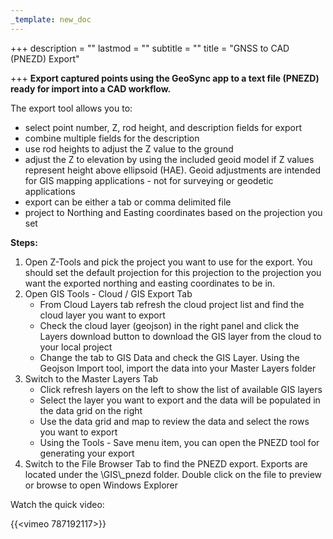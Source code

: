 ```yaml
---
_template: new_doc
---
```


+++
description = ""
lastmod = ""
subtitle = ""
title = "GNSS to CAD (PNEZD) Export"

+++
**Export captured points using the GeoSync app to a text file (PNEZD) ready for import into a CAD workflow.**

The export tool allows you to:

* select point number, Z, rod height, and description fields for export
* combine multiple fields for the description
* use rod heights to adjust the Z value to the ground
* adjust the Z to elevation by using the included geoid model if Z values represent height above ellipsoid (HAE).  Geoid adjustments are intended for GIS mapping applications - not for surveying or geodetic applications
* export can be either a tab or comma delimited file
* project to Northing and Easting coordinates based on the projection you set

**Steps:**

1. Open Z-Tools and pick the project you want to use for the export.  You should set the default projection for this projection to the projection you want the exported northing and easting coordinates to be in.
2. Open GIS Tools - Cloud / GIS Export Tab
   * From Cloud Layers tab refresh the cloud project list and find the cloud layer you want to export
   * Check the cloud layer (geojson) in the right panel and click the Layers download button to download the GIS layer from the cloud to your local project
   * Change the tab to GIS Data and check the GIS Layer.  Using the Geojson Import tool, import the data into your Master Layers folder
3. Switch to the Master Layers Tab
   * Click refresh layers on the left to show the list of available GIS layers
   * Select the layer you want to export and the data will be populated in the data grid on the right
   * Use the data grid and map to review the data and select the rows you want to export
   * Using the Tools - Save menu item, you can open the PNEZD tool for generating your export
4. Switch to the File Browser Tab to find the PNEZD export.  Exports are located under the \\GIS\\_pnezd folder.  Double click on the file to preview or browse to open Windows Explorer

Watch the quick video:

{{<vimeo 787192117>}}
